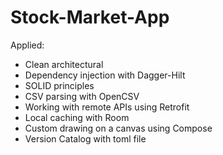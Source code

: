 # Stock-Market-App
Applied: 
- Clean architectural
- Dependency injection with Dagger-Hilt
- SOLID principles
- CSV parsing with OpenCSV
- Working with remote APIs using Retrofit
- Local caching with Room
- Custom drawing on a canvas using Compose
- Version Catalog with toml file
